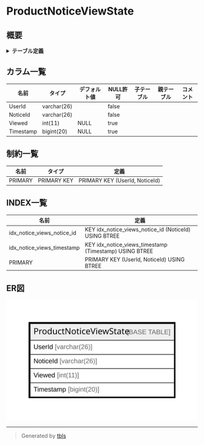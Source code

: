 # ProductNoticeViewState

## 概要

<details>
<summary><strong>テーブル定義</strong></summary>

```sql
CREATE TABLE `ProductNoticeViewState` (
  `UserId` varchar(26) NOT NULL,
  `NoticeId` varchar(26) NOT NULL,
  `Viewed` int(11) DEFAULT NULL,
  `Timestamp` bigint(20) DEFAULT NULL,
  PRIMARY KEY (`UserId`,`NoticeId`),
  KEY `idx_notice_views_timestamp` (`Timestamp`),
  KEY `idx_notice_views_notice_id` (`NoticeId`)
) ENGINE=InnoDB DEFAULT CHARSET=utf8mb4
```

</details>

## カラム一覧

| 名前        | タイプ         | デフォルト値       | NULL許可   | 子テーブル      | 親テーブル      | コメント     |
| --------- | ----------- | ------------ | -------- | ---------- | ---------- | -------- |
| UserId    | varchar(26) |              | false    |            |            |          |
| NoticeId  | varchar(26) |              | false    |            |            |          |
| Viewed    | int(11)     | NULL         | true     |            |            |          |
| Timestamp | bigint(20)  | NULL         | true     |            |            |          |

## 制約一覧

| 名前      | タイプ         | 定義                             |
| ------- | ----------- | ------------------------------ |
| PRIMARY | PRIMARY KEY | PRIMARY KEY (UserId, NoticeId) |

## INDEX一覧

| 名前                         | 定義                                                     |
| -------------------------- | ------------------------------------------------------ |
| idx_notice_views_notice_id | KEY idx_notice_views_notice_id (NoticeId) USING BTREE  |
| idx_notice_views_timestamp | KEY idx_notice_views_timestamp (Timestamp) USING BTREE |
| PRIMARY                    | PRIMARY KEY (UserId, NoticeId) USING BTREE             |

## ER図

![er](ProductNoticeViewState.svg)

---

> Generated by [tbls](https://github.com/k1LoW/tbls)
